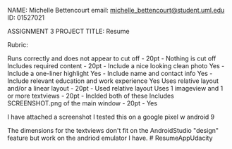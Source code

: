 NAME: Michelle Bettencourt
email: michelle_bettencourt@student.uml.edu
ID: 01527021



ASSIGNMENT 3
PROJECT TITLE: Resume

Rubric:

Runs correctly and does not appear to cut off - 20pt 
    - Nothing is cut off
Includes required content - 20pt
    - Include a nice looking clean photo
        Yes
    - Include a one-liner highlight
        Yes
    - Include name and contact info
        Yes
    - Include relevant education and work experience
        Yes
Uses relative layout and/or a linear layout - 20pt
    - Used relative layout
Uses 1 imageview and 1 or more textviews - 20pt 
    - Inclded both of these
Includes SCREENSHOT.png of the main window - 20pt
    - Yes

       
       
I have attached a screenshot 
I tested this on a google pixel w android 9

The dimensions for the textviews don't fit on the AndroidStudio 
"design" feature but work on the andriod emulator I have. # ResumeAppUdacity
